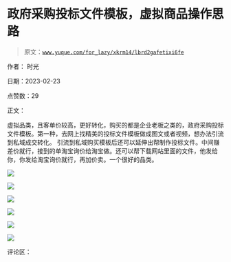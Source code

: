 # 政府采购投标文件模板，虚拟商品操作思路

> 原文：[`www.yuque.com/for_lazy/xkrm14/lbrd2gafetixi6fe`](https://www.yuque.com/for_lazy/xkrm14/lbrd2gafetixi6fe)

作者： 时光

日期：2023-02-23

点赞数：29

正文：

虚拟品类，且客单价较高，更好转化，购买的都是企业老板之类的，政府采购投标文件模板。第一种，去网上找精美的投标文件模板做成图文或者视频，想办法引流到私域成交转化。 引流到私域购买模板后还可以延伸出帮制作投标文件。中间赚差价就行，接到的单淘宝询价给淘宝做。还可以帮下载网站里面的文件，他发给你，你发给淘宝询价就行，再加价卖。一个很好的品类。

![](img/4eede8e5f27118acdff7e18db8420e3f.png)  

![](img/283410defbbf2193a02967294b61c4d3.png)  

![](img/8967735d0b035952f01c9c601f60bf0b.png)  

![](img/2aaf271c9bb117e3f8841c994a8ae439.png)  

![](img/40be79c31b72425736eaef6cf81abdea.png)  

![](img/2031975baf57c8e66718f115045a3de4.png)  

评论区：

